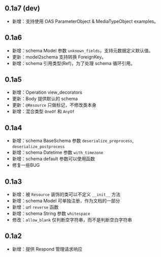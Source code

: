 ## 0.1a7 (dev)

- 新增：支持使用 OAS ParameterObject & MediaTypeObject examples。

## 0.1a6

- 新增：schema Model 参数 `unknown_fields`，支持元数据定义默认值。
- 更新：model2schema 支持转换 ForeignKey。
- 新增：schema 引用类型(Ref)，为了处理 schema 循环引用。

## 0.1a5

- 新增：Operation view_decorators
- 更新：Body 提供默认的 schema
- 更新：`@Resource` 只做标记，不修改类本身
- 新增：混合类型 `OneOf` 和 `AnyOf`

## 0.1a4

- 新增：schema BaseSchema 参数 `deserialize_preprocess`, `deserialize_postprocess`
- 新增：schema Datetime 参数 `with_timezone`
- 新增：schema default 参数可以使用函数
- 修复一些BUG

## 0.1a3

- 新增：被 `Resource` 装饰的类可以不定义 `__init__` 方法
- 新增：schema Model 可单独注册，作为文档的一部分
- 新增：url `reverse` 函数
- 新增：schema String 参数 `whitespace`
- 修改：`allow_blank` 仅判断空字符串，而不是判断空白字符串

## 0.1a2

- 新增：提供 Respond 管理请求响应